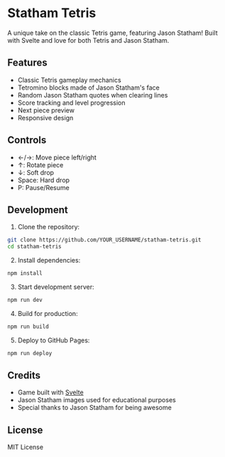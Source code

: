 # Statham Tetris

A unique take on the classic Tetris game, featuring Jason Statham! Built with Svelte and love for both Tetris and Jason Statham.

## Features

- Classic Tetris gameplay mechanics
- Tetromino blocks made of Jason Statham's face
- Random Jason Statham quotes when clearing lines
- Score tracking and level progression
- Next piece preview
- Responsive design

## Controls

- ←/→: Move piece left/right
- ↑: Rotate piece
- ↓: Soft drop
- Space: Hard drop
- P: Pause/Resume

## Development

1. Clone the repository:
```bash
git clone https://github.com/YOUR_USERNAME/statham-tetris.git
cd statham-tetris
```

2. Install dependencies:
```bash
npm install
```

3. Start development server:
```bash
npm run dev
```

4. Build for production:
```bash
npm run build
```

5. Deploy to GitHub Pages:
```bash
npm run deploy
```

## Credits

- Game built with [Svelte](https://svelte.dev/)
- Jason Statham images used for educational purposes
- Special thanks to Jason Statham for being awesome

## License

MIT License
